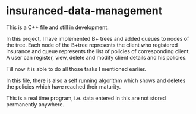 # insuranced-data-management
This is a C++ file and still in development.

In this project, I have implemented B+ trees and added queues to nodes of the tree. Each node of the B+tree represents the client who registered insurance and queue represents the list of policies of corresponding client.  A user can register, view, delete and modify client details and his policies.


Till now it is able to do all those tasks I mentioned earlier.

In this file, there is also a self running algorithm which shows and deletes the policies which have reached their maturity.

This is a real time program, i.e. data entered in this are not stored permanently anywhere.

